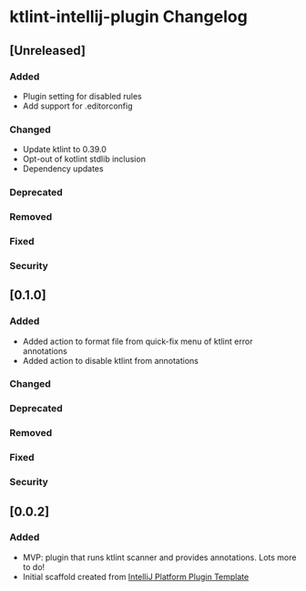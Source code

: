 <!-- Keep a Changelog guide -> https://keepachangelog.com -->

# ktlint-intellij-plugin Changelog

## [Unreleased]
### Added
- Plugin setting for disabled rules
- Add support for .editorconfig

### Changed
- Update ktlint to 0.39.0
- Opt-out of kotlint stdlib inclusion
- Dependency updates

### Deprecated

### Removed

### Fixed

### Security
## [0.1.0]
### Added
- Added action to format file from quick-fix menu of ktlint error annotations
- Added action to disable ktlint from annotations

### Changed

### Deprecated

### Removed

### Fixed

### Security

## [0.0.2]
### Added
- MVP: plugin that runs ktlint scanner and provides annotations. Lots more to do!
- Initial scaffold created from [IntelliJ Platform Plugin Template](https://github.com/JetBrains/intellij-platform-plugin-template)
